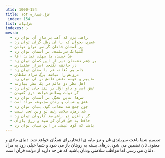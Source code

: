 ```yaml
---
utid: 1000-154
title: غزل شماره ۱۵۴
_index: 154
list: غزلیات
indexes: د
mesra:
  - راهی بزن که آهی بر سازِ آن توان زد
  - شعری بخوان که با آن رطلِ گران توان زد
  - بر آستان جانان گر سر توان نهادن
  - گُلبانگ سربلندی بر آسمان توان زد
  - قدّ خمیده ما سهلت نماید امّا
  - بر چشم دشمنان تیر از این کمان توان زد
  - در خانقه نگنجد اسرار عشقبازی
  - جام مِی مُغانه هم با مغان توان زد
  - درویش را نباشد برگِ سرای سلطان
  - ماییم و کهنه دلقی کآتش در آن توان زد
  - اهل نظر دو عالم در یک نظر ببازند
  - عشق است و داو اوّل بر نقد جان توان زد
  - گر دولت وصالش خواهد دری گشودن
  - سرها بدین تخیُّل بر آستان توان زد
  - عشق و شباب و رندی مجموعه مراد است
  - چون جمع شد معانی گوی بیان توان زد
  - شد رهزن سلامت زلف تو وین عجب نیست
  - گر راهزن تو باشی صد کاروان توان زد
  - حافظ به حقّ قرآن کز شید و زرق بازآی
  - باشد که گوی عیشی در این میان توان زد
---
```

تصمیم شما باعث سربلندی تان و نیز مایه ی افتخاربرای همگان خواهد شد. دنیای مادی و معنوی تان تضمین می شود. درهای بسته به رویتان باز می شود و شما خیلی زود به مراد دلتان می رسی اما مواظب سلامتی ودتان باشید که هر چه دارید از دولت قرآن است.
